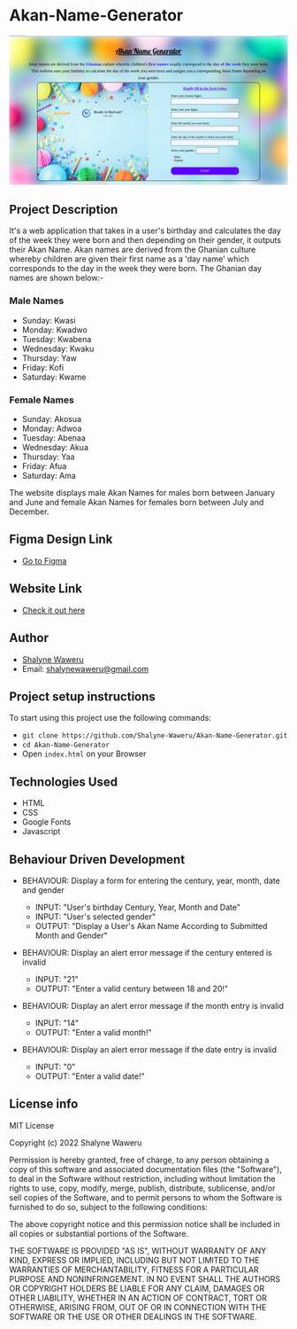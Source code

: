 # Akan-Name-Generator
![](images/akan-website.png)

## Project Description
It's a web application that takes in a user's birthday and calculates the day of the week they were born and then depending on their gender, it outputs their Akan Name. Akan names are derived from the Ghanian culture whereby children are given their first name as a 'day name' which corresponds to the day in the week they were born. The Ghanian day names are shown below:-

### Male Names
- Sunday: Kwasi
- Monday: Kwadwo
- Tuesday: Kwabena
- Wednesday: Kwaku
- Thursday:  Yaw
- Friday: Kofi
- Saturday: Kwame

### Female Names
- Sunday: Akosua
- Monday: Adwoa
- Tuesday: Abenaa
- Wednesday: Akua
- Thursday:  Yaa
- Friday: Afua
- Saturday: Ama

The website displays male Akan Names for males born between January and June and female Akan Names for females born between July and December.

## Figma Design Link
- [Go to Figma](https://www.figma.com/file/xUCLYXtYLbvf91j2kdOTJ4/Akan-Name-Generator?node-id=0%3A1)

## Website Link
- [Check it out here](https://shalyne-waweru.github.io/Akan-Name-Generator/)

## Author
- [Shalyne Waweru](https://github.com/Shalyne-Waweru)
- Email: shalynewaweru@gmail.com

## Project setup instructions
To start using this project use the following commands:

- `git clone https://github.com/Shalyne-Waweru/Akan-Name-Generator.git`
- `cd Akan-Name-Generator`
-  Open `index.html` on your Browser

## Technologies Used
- HTML
- CSS
- Google Fonts
- Javascript

## Behaviour Driven Development
+ BEHAVIOUR: Display a form for entering the century, year, month, date and gender
    * INPUT: "User's birthday Century, Year, Month and Date"
    * INPUT: "User's selected gender"
    * OUTPUT: "Display a User's Akan Name According to Submitted Month and Gender"
    
 + BEHAVIOUR: Display an alert error message if the century entered is invalid
    * INPUT: "21"
    * OUTPUT: "Enter a valid century between 18 and 20!"

 + BEHAVIOUR: Display an alert error message if the month entry is invalid
    * INPUT: "14"
    * OUTPUT: "Enter a valid month!"

 + BEHAVIOUR: Display an alert error message if the date entry is invalid
    * INPUT: "0"
    * OUTPUT: "Enter a valid date!"

## License info
MIT License

Copyright (c) 2022 Shalyne Waweru

Permission is hereby granted, free of charge, to any person obtaining a copy
of this software and associated documentation files (the "Software"), to deal
in the Software without restriction, including without limitation the rights
to use, copy, modify, merge, publish, distribute, sublicense, and/or sell
copies of the Software, and to permit persons to whom the Software is
furnished to do so, subject to the following conditions:

The above copyright notice and this permission notice shall be included in all
copies or substantial portions of the Software.

THE SOFTWARE IS PROVIDED "AS IS", WITHOUT WARRANTY OF ANY KIND, EXPRESS OR
IMPLIED, INCLUDING BUT NOT LIMITED TO THE WARRANTIES OF MERCHANTABILITY,
FITNESS FOR A PARTICULAR PURPOSE AND NONINFRINGEMENT. IN NO EVENT SHALL THE
AUTHORS OR COPYRIGHT HOLDERS BE LIABLE FOR ANY CLAIM, DAMAGES OR OTHER
LIABILITY, WHETHER IN AN ACTION OF CONTRACT, TORT OR OTHERWISE, ARISING FROM,
OUT OF OR IN CONNECTION WITH THE SOFTWARE OR THE USE OR OTHER DEALINGS IN THE
SOFTWARE.
